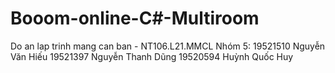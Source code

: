 # Booom-online-C#-Multiroom
 Do an lap trinh mang can ban - NT106.L21.MMCL
 Nhóm 5:
 19521510	Nguyễn Văn Hiếu
 19521397	Nguyễn Thanh Dũng
 19520594	Huỳnh Quốc Huy
